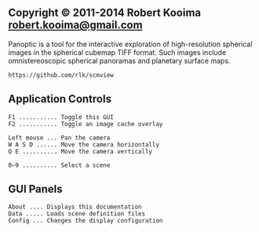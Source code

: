 ## Copyright © 2011-2014 Robert Kooima <robert.kooima@gmail.com>

Panoptic is a tool for the interactive exploration of high-resolution spherical
images in the spherical cubemap TIFF format. Such images include omnistereoscopic
spherical panoramas and planetary surface maps.

    https://github.com/rlk/scmview

## Application Controls

    F1 ........... Toggle this GUI
    F2 ........... Toggle an image cache overlay

    Left mouse ... Pan the camera
    W A S D ...... Move the camera horizontally
    Q E .......... Move the camera vertically

    0–9 .......... Select a scene

## GUI Panels

    About .... Displays this documentation
    Data ..... Loads scene definition files
    Config ... Changes the display configuration
